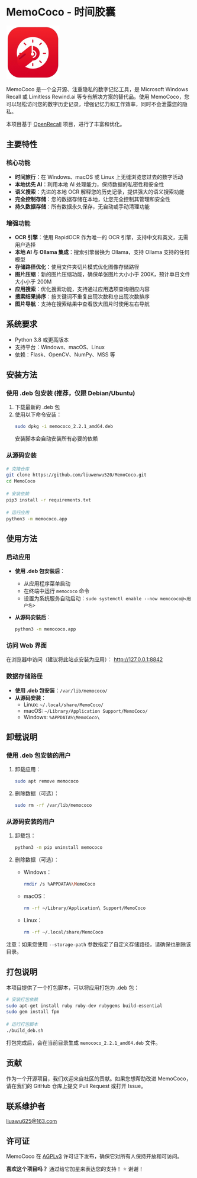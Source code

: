 # MemoCoco - 时间胶囊

![MemoCoco Logo](memococo/static/favicon144x144.png)

MemoCoco 是一个全开源、注重隐私的数字记忆工具，是 Microsoft Windows Recall 或 Limitless Rewind.ai 等专有解决方案的替代品。使用 MemoCoco，您可以轻松访问您的数字历史记录，增强记忆力和工作效率，同时不会泄露您的隐私。

本项目基于 [OpenRecall](https://github.com/openrecall/openrecall) 项目，进行了丰富和优化。

## 主要特性

### 核心功能

- **时间旅行**：在 Windows、macOS 或 Linux 上无缝浏览您过去的数字活动
- **本地优先 AI**：利用本地 AI 处理能力，保持数据的私密性和安全性
- **语义搜索**：先进的本地 OCR 解释您的历史记录，提供强大的语义搜索功能
- **完全控制存储**：您的数据存储在本地，让您完全控制其管理和安全性
- **持久数据存储**：所有数据永久保存，无自动或手动清理功能

### 增强功能

- **OCR 引擎**：使用 RapidOCR 作为唯一的 OCR 引擎，支持中文和英文，无需用户选择
- **本地 AI 与 Ollama 集成**：搜索引擎替换为 Ollama，支持 Ollama 支持的任何模型
- **存储路径优化**：使用文件夹切片模式优化图像存储路径
- **图片压缩**：新的图片压缩功能，确保单张图片大小小于 200K，预计单日文件大小小于 200M
- **应用搜索**：优化搜索功能，支持通过应用选项查询相应内容
- **搜索结果排序**：按关键词不重复出现次数和总出现次数排序
- **图片导航**：支持在搜索结果中查看放大图片时使用左右导航

## 系统要求

- Python 3.8 或更高版本
- 支持平台：Windows、macOS、Linux
- 依赖：Flask、OpenCV、NumPy、MSS 等

## 安装方法

### 使用 .deb 包安装 (推荐，仅限 Debian/Ubuntu)

1. 下载最新的 .deb 包
2. 使用以下命令安装：
   ```bash
   sudo dpkg -i memococo_2.2.1_amd64.deb
   ```
   安装脚本会自动安装所有必要的依赖

### 从源码安装

```bash
# 克隆仓库
git clone https://github.com/liuwenwu520/MemoCoco.git
cd MemoCoco

# 安装依赖
pip3 install -r requirements.txt

# 运行应用
python3 -m memococo.app
```

## 使用方法

### 启动应用

- **使用 .deb 包安装后**：
  - 从应用程序菜单启动
  - 在终端中运行 `memococo` 命令
  - 设置为系统服务自动启动：`sudo systemctl enable --now memococo@<用户名>`

- **从源码安装后**：
  ```bash
  python3 -m memococo.app
  ```

### 访问 Web 界面

在浏览器中访问（建议将此站点安装为应用）：
http://127.0.0.1:8842

### 数据存储路径

- **使用 .deb 包安装**：`/var/lib/memococo/`
- **从源码安装**：
  - Linux: `~/.local/share/MemoCoco/`
  - macOS: `~/Library/Application Support/MemoCoco/`
  - Windows: `%APPDATA%\MemoCoco\`

## 卸载说明

### 使用 .deb 包安装的用户

1. 卸载应用：
   ```bash
   sudo apt remove memococo
   ```

2. 删除数据（可选）：
   ```bash
   sudo rm -rf /var/lib/memococo
   ```

### 从源码安装的用户

1. 卸载包：
   ```bash
   python3 -m pip uninstall memococo
   ```

2. 删除数据（可选）：
   - Windows：
     ```bash
     rmdir /s %APPDATA%\MemoCoco
     ```
   - macOS：
     ```bash
     rm -rf ~/Library/Application\ Support/MemoCoco
     ```
   - Linux：
     ```bash
     rm -rf ~/.local/share/MemoCoco
     ```

注意：如果您使用 `--storage-path` 参数指定了自定义存储路径，请确保也删除该目录。

## 打包说明

本项目提供了一个打包脚本，可以将应用打包为 .deb 包：

```bash
# 安装打包依赖
sudo apt-get install ruby ruby-dev rubygems build-essential
sudo gem install fpm

# 运行打包脚本
./build_deb.sh
```

打包完成后，会在当前目录生成 `memococo_2.2.1_amd64.deb` 文件。

## 贡献

作为一个开源项目，我们欢迎来自社区的贡献。如果您想帮助改进 MemoCoco，请在我们的 GitHub 仓库上提交 Pull Request 或打开 Issue。

## 联系维护者

liuawu625@163.com

## 许可证

MemoCoco 在 [AGPLv3](https://opensource.org/licenses/AGPL-3.0) 许可证下发布，确保它对所有人保持开放和可访问。

**喜欢这个项目吗？** 通过给它加星来表达您的支持！ ⭐️ 谢谢！